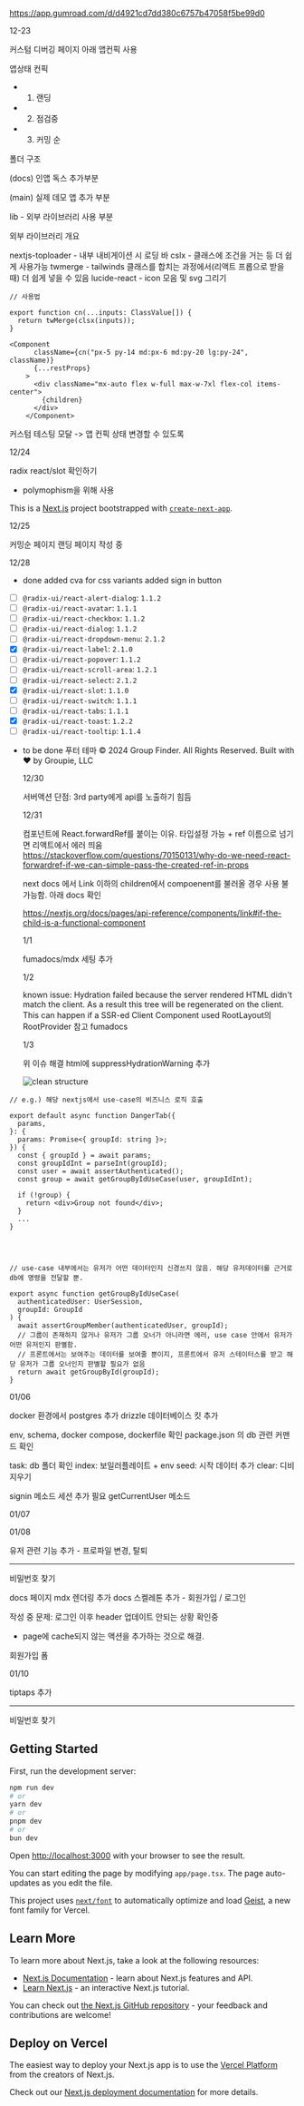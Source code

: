 https://app.gumroad.com/d/d4921cd7dd380c6757b47058f5be99d0

12-23

커스텀 디버깅 페이지 아래 앱컨픽 사용

앱상태 컨픽

- 1. 랜딩
- 2. 점검중
- 3. 커밍 순

폴더 구조

(docs) 인앱 독스 추가부분

(main) 실제 데모 앱 추가 부분

lib - 외부 라이브러리 사용 부분

외부 라이브러리 개요

nextjs-toploader - 내부 내비게이션 시 로딩 바
cslx - 클래스에 조건을 거는 등 더 쉽게 사용가능
twmerge - tailwinds 클래스를 합치는 과정에서(리액트 프롭으로 받을 때) 더 쉽게 넣을 수 있음
lucide-react - icon 모음 및 svg 그리기

```
// 사용법

export function cn(...inputs: ClassValue[]) {
  return twMerge(clsx(inputs));
}

<Component
      className={cn("px-5 py-14 md:px-6 md:py-20 lg:py-24", className)}
      {...restProps}
    >
      <div className="mx-auto flex w-full max-w-7xl flex-col items-center">
        {children}
      </div>
    </Component>

```

커스텀 테스팅 모달 -> 앱 컨픽 상태 변경할 수 있도록

12/24

radix react/slot 확인하기

- polymophism을 위해 사용

This is a [Next.js](https://nextjs.org) project bootstrapped with [`create-next-app`](https://nextjs.org/docs/app/api-reference/cli/create-next-app).

12/25

커밍순 페이지
랜딩 페이지 작성 중

12/28

- done
  added cva for css variants
  added sign in button

- [ ] `@radix-ui/react-alert-dialog`: `1.1.2`
- [ ] `@radix-ui/react-avatar`: `1.1.1`
- [ ] `@radix-ui/react-checkbox`: `1.1.2`
- [ ] `@radix-ui/react-dialog`: `1.1.2`
- [ ] `@radix-ui/react-dropdown-menu`: `2.1.2`
- [x] `@radix-ui/react-label`: `2.1.0`
- [ ] `@radix-ui/react-popover`: `1.1.2`
- [ ] `@radix-ui/react-scroll-area`: `1.2.1`
- [ ] `@radix-ui/react-select`: `2.1.2`
- [x] `@radix-ui/react-slot`: `1.1.0`
- [ ] `@radix-ui/react-switch`: `1.1.1`
- [ ] `@radix-ui/react-tabs`: `1.1.1`
- [x] `@radix-ui/react-toast`: `1.2.2`
- [ ] `@radix-ui/react-tooltip`: `1.1.4`

- to be done
  푸터
  테마
  © 2024 Group Finder. All Rights Reserved. Built with ❤️ by Groupie, LLC

  12/30

  서버액션 단점: 3rd party에게 api를 노출하기 힘듬

  12/31

  컴포넌트에 React.forwardRef를 붙이는 이유. 타입설정 가능 + ref 이름으로 넘기면 리액트에서 에러 띄움
  https://stackoverflow.com/questions/70150131/why-do-we-need-react-forwardref-if-we-can-simple-pass-the-created-ref-in-props

  next docs 에서 Link 이하의 children에서 compoenent를 불러올 경우 사용 불가능함. 아래 docs 확인

  https://nextjs.org/docs/pages/api-reference/components/link#if-the-child-is-a-functional-component

  1/1

  fumadocs/mdx 세팅 추가

  1/2

  known issue: Hydration failed because the server rendered HTML didn't match the client. As a result this tree will be regenerated on the client. This can happen if a SSR-ed Client Component used
  RootLayout의 RootProvider 참고 fumadocs

  1/3

  위 이슈 해결 html에 suppressHydrationWarning 추가

  ![clean structure](public/docs/clean-architecture.png)

```
// e.g.) 해당 nextjs에서 use-case의 비즈니스 로직 호출

export default async function DangerTab({
  params,
}: {
  params: Promise<{ groupId: string }>;
}) {
  const { groupId } = await params;
  const groupIdInt = parseInt(groupId);
  const user = await assertAuthenticated();
  const group = await getGroupByIdUseCase(user, groupIdInt);

  if (!group) {
    return <div>Group not found</div>;
  }
  ...
}



```

```

// use-case 내부에서는 유저가 어떤 데이터인지 신경쓰지 않음. 해당 유저데이터를 근거로 db에 명령을 전달할 뿐.

export async function getGroupByIdUseCase(
  authenticatedUser: UserSession,
  groupId: GroupId
) {
  await assertGroupMember(authenticatedUser, groupId);
  // 그룹이 존재하지 않거나 유저가 그룹 오너가 아니라면 에러, use case 안에서 유저가 어떤 유저인지 판별함.
  // 프론트에서는 보여주는 데이터를 보여줄 뿐이지, 프론트에서 유저 스테이터스를 받고 해당 유저가 그룹 오너인지 판별할 필요가 없음
  return await getGroupById(groupId);
}
```

01/06

docker 환경에서 postgres 추가
drizzle 데이터베이스 킷 추가

env, schema, docker compose, dockerfile 확인
package.json 의 db 관련 커맨드 확인

task: db 폴더 확인
index: 보일러플레이트 + env
seed: 시작 데이터 추가
clear: 디비 지우기

signin 메소드
세션 추가 필요
getCurrentUser 메소드

01/07

01/08

유저 관련 기능 추가 - 프로파일 변경, 탈퇴

---

비밀번호 찾기

docs 페이지 mdx 렌더링 추가
docs 스켈레톤 추가 - 회원가입 / 로그인

작성 중 문제: 로그인 이후 header 업데이트 안되는 상황 확인중

- page에 cache되지 않는 액션을 추가하는 것으로 해결.

회원가입 폼

01/10

tiptaps 추가

---

비밀번호 찾기

## Getting Started

First, run the development server:

```bash
npm run dev
# or
yarn dev
# or
pnpm dev
# or
bun dev
```

Open [http://localhost:3000](http://localhost:3000) with your browser to see the result.

You can start editing the page by modifying `app/page.tsx`. The page auto-updates as you edit the file.

This project uses [`next/font`](https://nextjs.org/docs/app/building-your-application/optimizing/fonts) to automatically optimize and load [Geist](https://vercel.com/font), a new font family for Vercel.

## Learn More

To learn more about Next.js, take a look at the following resources:

- [Next.js Documentation](https://nextjs.org/docs) - learn about Next.js features and API.
- [Learn Next.js](https://nextjs.org/learn) - an interactive Next.js tutorial.

You can check out [the Next.js GitHub repository](https://github.com/vercel/next.js) - your feedback and contributions are welcome!

## Deploy on Vercel

The easiest way to deploy your Next.js app is to use the [Vercel Platform](https://vercel.com/new?utm_medium=default-template&filter=next.js&utm_source=create-next-app&utm_campaign=create-next-app-readme) from the creators of Next.js.

Check out our [Next.js deployment documentation](https://nextjs.org/docs/app/building-your-application/deploying) for more details.
